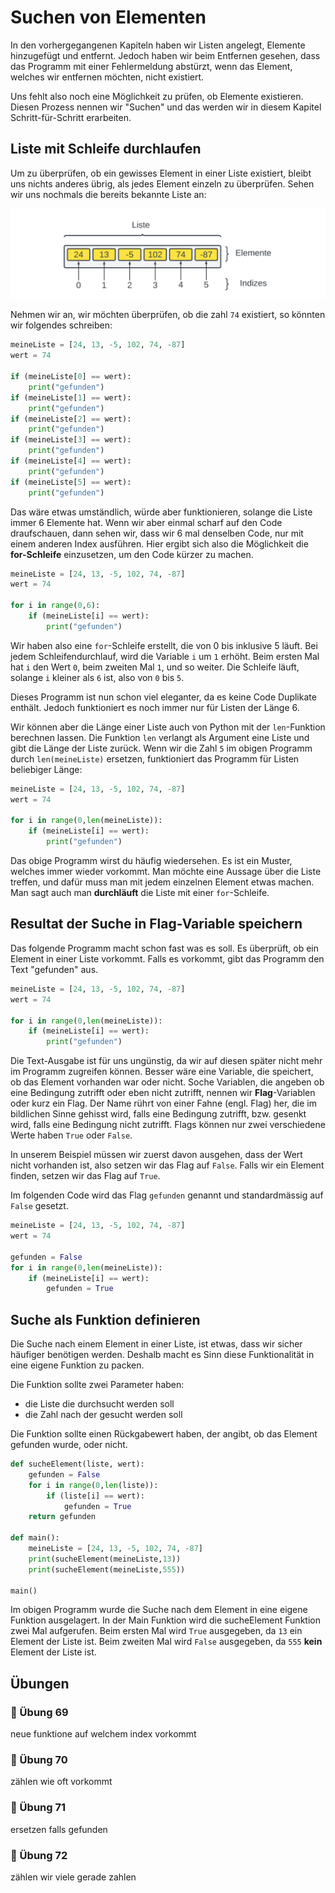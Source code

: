 # Suchen von Elementen

In den vorhergegangenen Kapiteln haben wir Listen angelegt,
Elemente hinzugefügt und entfernt.
Jedoch haben wir beim Entfernen gesehen,
dass das Programm mit einer Fehlermeldung abstürzt,
wenn das Element, welches wir entfernen möchten, nicht existiert.

Uns fehlt also noch eine Möglichkeit zu prüfen, ob Elemente existieren.
Diesen Prozess nennen wir "Suchen" und 
das werden wir in diesem Kapitel Schritt-für-Schritt erarbeiten.

## Liste mit Schleife durchlaufen

Um zu überprüfen, ob ein gewisses Element in einer Liste existiert,
bleibt uns nichts anderes übrig, als jedes Element einzeln zu überprüfen.
Sehen wir uns nochmals die bereits bekannte Liste an:

![Darstellung einer Liste mit sechs Elementen](./images/lists.png)

Nehmen wir an, wir möchten überprüfen, ob die zahl `74` existiert,
so könnten wir folgendes schreiben:

```python
meineListe = [24, 13, -5, 102, 74, -87]
wert = 74

if (meineListe[0] == wert):
    print("gefunden")
if (meineListe[1] == wert):
    print("gefunden")
if (meineListe[2] == wert):
    print("gefunden")
if (meineListe[3] == wert):
    print("gefunden")
if (meineListe[4] == wert):
    print("gefunden")
if (meineListe[5] == wert):
    print("gefunden")
```

Das wäre etwas umständlich, würde aber funktionieren,
solange die Liste immer 6 Elemente hat.
Wenn wir aber einmal scharf auf den Code draufschauen,
dann sehen wir, dass wir 6 mal denselben Code,
nur mit einem anderen Index ausführen.
Hier ergibt sich also die Möglichkeit die **for-Schleife** einzusetzen,
um den Code kürzer zu machen.

```python
meineListe = [24, 13, -5, 102, 74, -87]
wert = 74

for i in range(0,6):
    if (meineListe[i] == wert):
        print("gefunden")
```

Wir haben also eine `for`-Schleife erstellt,
die von 0 bis inklusive 5 läuft.
Bei jedem Schleifendurchlauf,
wird die Variable `i` um `1` erhöht.
Beim ersten Mal hat `i` den Wert `0`,
beim zweiten Mal `1`, und so weiter.
Die Schleife läuft, solange `i` kleiner als `6` ist,
also von `0` bis `5`.

Dieses Programm ist nun schon viel eleganter,
da es keine Code Duplikate enthält.
Jedoch funktioniert es noch immer nur
für Listen der Länge 6.

Wir können aber die Länge einer Liste auch
von Python mit der `len`-Funktion berechnen lassen.
Die Funktion `len` verlangt als Argument eine Liste
und gibt die Länge der Liste zurück.
Wenn wir die Zahl `5` im obigen Programm durch `len(meineListe)`
ersetzen, funktioniert das Programm für Listen beliebiger Länge:

```python
meineListe = [24, 13, -5, 102, 74, -87]
wert = 74

for i in range(0,len(meineListe)):
    if (meineListe[i] == wert):
        print("gefunden")
```

Das obige Programm wirst du häufig wiedersehen.
Es ist ein Muster, welches immer wieder vorkommt.
Man möchte eine Aussage über die Liste treffen,
und dafür muss man mit jedem einzelnen Element etwas machen.
Man sagt auch man **durchläuft** die Liste mit einer `for`-Schleife.

## Resultat der Suche in Flag-Variable speichern

Das folgende Programm macht schon fast was es soll.
Es überprüft, ob ein Element in einer Liste vorkommt.
Falls es vorkommt, gibt das Programm den Text "gefunden" aus.

```python
meineListe = [24, 13, -5, 102, 74, -87]
wert = 74

for i in range(0,len(meineListe)):
    if (meineListe[i] == wert):
        print("gefunden")
```

Die Text-Ausgabe ist für uns ungünstig, da wir auf diesen später nicht
mehr im Programm zugreifen können.
Besser wäre eine Variable, die speichert, ob das Element vorhanden war oder nicht. 
Soche Variablen, die angeben ob eine Bedingung zutrifft oder eben nicht zutrifft, 
nennen wir **Flag**-Variablen oder kurz ein Flag. Der Name rührt von einer Fahne (engl. Flag) her,
die im bildlichen Sinne gehisst wird, falls eine Bedingung zutrifft,
bzw. gesenkt wird, falls eine Bedingung nicht zutrifft.
Flags können nur zwei verschiedene Werte haben `True` oder `False`.

In unserem Beispiel müssen wir zuerst davon ausgehen, dass der Wert nicht vorhanden ist,
also setzen wir das Flag auf `False`. Falls wir ein Element finden, setzen wir das Flag auf `True`.

Im folgenden Code wird das Flag `gefunden` genannt und standardmässig auf `False` gesetzt.
```python
meineListe = [24, 13, -5, 102, 74, -87]
wert = 74

gefunden = False
for i in range(0,len(meineListe)):
    if (meineListe[i] == wert):
        gefunden = True
```

## Suche als Funktion definieren

Die Suche nach einem Element in einer Liste,
ist etwas, dass wir sicher häufiger benötigen werden.
Deshalb macht es Sinn diese Funktionalität in eine eigene Funktion zu packen.

Die Funktion sollte zwei Parameter haben:

* die Liste die durchsucht werden soll
* die Zahl nach der gesucht werden soll

Die Funktion sollte einen Rückgabewert haben,
der angibt, ob das Element gefunden wurde, oder nicht.

```python
def sucheElement(liste, wert):
    gefunden = False
    for i in range(0,len(liste)):
        if (liste[i] == wert):
            gefunden = True
    return gefunden

def main():
    meineListe = [24, 13, -5, 102, 74, -87]
    print(sucheElement(meineListe,13))
    print(sucheElement(meineListe,555))

main()
```

Im obigen Programm wurde die Suche nach dem Element in eine eigene Funktion ausgelagert.
In der Main Funktion wird die sucheElement Funktion zwei Mal aufgerufen.
Beim ersten Mal wird `True` ausgegeben, da `13` ein Element der Liste ist.
Beim zweiten Mal wird `False` ausgegeben, da `555` **kein** Element der Liste ist.




## Übungen

### 📝 Übung 69

neue funktione
auf welchem index vorkommt

### 📝 Übung 70
zählen wie oft vorkommt

### 📝 Übung 71
ersetzen falls gefunden


### 📝 Übung 72
zählen wir viele gerade zahlen








